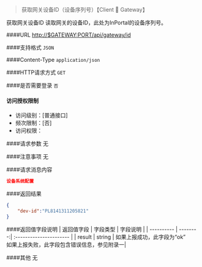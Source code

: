 
> 获取网关设备ID（设备序列号）【Client   Gateway】

获取网关设备ID 
读取网关的设备ID，此处为InPortal的设备序列号。

####URL
<http://$GATEWAY:PORT/api/gateway/id>

####支持格式
`JSON`

####Content-Type
`application/json`

####HTTP请求方式
`GET`

####是否需要登录
`否`

#### 访问授权限制
* 访问级别：[普通接口]
* 频次限制：[否]
* 访问权限：


####请求参数
无

####注意事项
无

####请求消息内容
``` JSON
设备系统配置
```
####返回结果
``` JSON
{ 
    "dev-id":"PL8141311205821"
} 

```
####返回值字段说明
| 返回值字段 | 字段类型 | 字段说明                |
| ---------- | --------:| :---------------------- |
| result     | string   | 如果上报成功，此字段为“ok” </br>如果上报失败，此字段包含错误信息，参见附录一|

####其他
无

